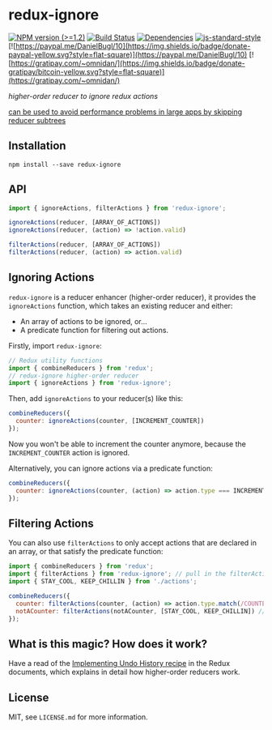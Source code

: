 # redux-ignore

[![NPM version (>=1.2)](https://img.shields.io/npm/v/redux-ignore.svg?style=flat-square)](https://www.npmjs.com/package/redux-ignore) [![Build Status](https://img.shields.io/travis/omnidan/redux-ignore/master.svg?style=flat-square)](https://travis-ci.org/omnidan/redux-ignore) [![Dependencies](https://img.shields.io/david/omnidan/redux-ignore.svg?style=flat-square)](https://david-dm.org/omnidan/redux-ignore) [![js-standard-style](https://img.shields.io/badge/code%20style-standard-brightgreen.svg?style=flat-square)](http://standardjs.com/) [![https://paypal.me/DanielBugl/10](https://img.shields.io/badge/donate-paypal-yellow.svg?style=flat-square)](https://paypal.me/DanielBugl/10) [![https://gratipay.com/~omnidan/](https://img.shields.io/badge/donate-gratipay/bitcoin-yellow.svg?style=flat-square)](https://gratipay.com/~omnidan/)

_higher-order reducer to ignore redux actions_

[can be used to avoid performance problems in large apps by skipping reducer subtrees](https://twitter.com/dan_abramov/status/656049225566920704)


## Installation

```
npm install --save redux-ignore
```


## API

```js
import { ignoreActions, filterActions } from 'redux-ignore';

ignoreActions(reducer, [ARRAY_OF_ACTIONS])
ignoreActions(reducer, (action) => !action.valid)

filterActions(reducer, [ARRAY_OF_ACTIONS])
filterActions(reducer, (action) => action.valid)
```


## Ignoring Actions

`redux-ignore` is a reducer enhancer (higher-order reducer), it provides the
`ignoreActions` function, which takes an existing reducer and either:

- An array of actions to be ignored, or...
- A predicate function for filtering out actions.

Firstly, import `redux-ignore`:

```js
// Redux utility functions
import { combineReducers } from 'redux';
// redux-ignore higher-order reducer
import { ignoreActions } from 'redux-ignore';
```

Then, add `ignoreActions` to your reducer(s) like this:

```js
combineReducers({
  counter: ignoreActions(counter, [INCREMENT_COUNTER])
});
```

Now you won't be able to increment the counter anymore, because the
`INCREMENT_COUNTER` action is ignored.

Alternatively, you can ignore actions via a predicate function:

```js
combineReducers({
  counter: ignoreActions(counter, (action) => action.type === INCREMENT_COUNTER)
});
```


## Filtering Actions

You can also use `filterActions` to only accept actions that are declared in an array, or that satisfy the predicate function:

```js
import { combineReducers } from 'redux';
import { filterActions } from 'redux-ignore'; // pull in the filterActions function
import { STAY_COOL, KEEP_CHILLIN } from './actions';

combineReducers({
  counter: filterActions(counter, (action) => action.type.match(/COUNTER$/)), // only run on actions that satisfy the regex
  notACounter: filterActions(notACounter, [STAY_COOL, KEEP_CHILLIN]) // only run for these specific relaxing actions
});

```

## What is this magic? How does it work?

Have a read of the [Implementing Undo History recipe](http://redux.js.org/docs/recipes/ImplementingUndoHistory.html)
in the Redux documents, which explains in detail how higher-order reducers work.


## License

MIT, see `LICENSE.md` for more information.

